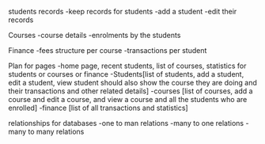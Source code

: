 students records
-keep records for students
-add a student
-edit their records

Courses
-course details
-enrolments by the students

Finance
-fees structure per course
-transactions per student

Plan for pages
-home page, recent students, list of courses, statistics for students or courses or finance
-Students[list of students, add a student, edit a student, view student should also show the course they are doing and their transactions and other related details]
-courses [list of courses, add a course and edit a course, and view a course and all the students who are enrolled]
-finance [list of all transactions and statistics]

relationships for databases
-one to man relations
-many to one relations
-many to many relations